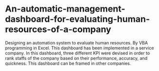 # An-automatic-management-dashboard-for-evaluating-human-resources-of-a-company
Designing an automation system to evaluate human resources. By VBA programming in Excel. This dashboard has been implemented in a service company. In this dashboard, three different KPI were devised in order to rank staffs of the company based on their performance, accuracy, and quickness. This dashboard can be framed in other companies.
